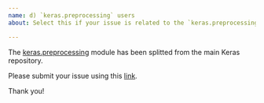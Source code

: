 ```yaml
---
name: d) `keras.preprocessing` users
about: Select this if your issue is related to the `keras.preprocessing` module.

---
```



The [keras.preprocessing](https://github.com/keras-team/keras-preprocessing) module has been splitted from the main Keras repository.

Please submit your issue using this [link](https://github.com/keras-team/keras-preprocessing/issues/new/choose).

Thank you!
